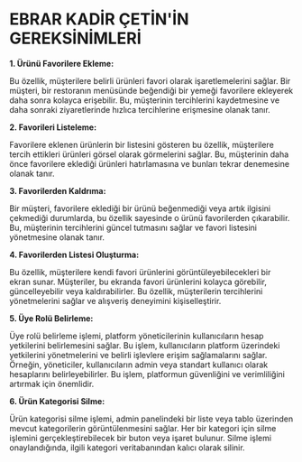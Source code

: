 # EBRAR KADİR ÇETİN'İN GEREKSİNİMLERİ

<b>1. Ürünü Favorilere Ekleme: </b> <p>
    Bu özellik, müşterilere belirli ürünleri favori olarak işaretlemelerini sağlar. Bir müşteri, bir restoranın menüsünde beğendiği bir yemeği favorilere ekleyerek daha sonra kolayca erişebilir. Bu, müşterinin tercihlerini kaydetmesine ve daha sonraki ziyaretlerinde hızlıca tercihlerine erişmesine olanak tanır.
</p>
<b>2. Favorileri Listeleme: </b> <p>
     Favorilere eklenen ürünlerin bir listesini gösteren bu özellik, müşterilere tercih ettikleri ürünleri görsel olarak görmelerini sağlar. Bu, müşterinin daha önce favorilere eklediği ürünleri hatırlamasına ve bunları tekrar denemesine olanak tanır.
</p> 
<b>3. Favorilerden Kaldrıma: </b> <p>
    Bir müşteri, favorilere eklediği bir ürünü beğenmediği veya artık ilgisini çekmediği durumlarda, bu özellik sayesinde o ürünü favorilerden çıkarabilir. Bu, müşterinin tercihlerini güncel tutmasını sağlar ve favori listesini yönetmesine olanak tanır.
</p>
<b>4. Favorilerden Listesi Oluşturma:</b> <p>
    Bu özellik, müşterilere kendi favori ürünlerini görüntüleyebilecekleri bir ekran sunar. Müşteriler, bu ekranda favori ürünlerini kolayca görebilir, güncelleyebilir veya kaldırabilirler. Bu özellik, müşterilerin tercihlerini yönetmelerini sağlar ve alışveriş deneyimini kişiselleştirir.

<b>5. Üye Rolü Belirleme:</b><p>
Üye rolü belirleme işlemi, platform yöneticilerinin kullanıcıların hesap yetkilerini belirlemesini sağlar. Bu işlem, kullanıcıların platform üzerindeki yetkilerini yönetmelerini ve belirli işlevlere erişim sağlamalarını sağlar. Örneğin, yöneticiler, kullanıcıların admin veya standart kullanıcı olarak hesaplarını belirleyebilirler. Bu işlem, platformun güvenliğini ve verimliliğini artırmak için önemlidir.<p>

<b>6. Ürün Kategorisi Silme: </b> <p>
Ürün kategorisi silme işlemi, admin panelindeki bir liste veya tablo üzerinden mevcut kategorilerin görüntülenmesini sağlar. Her bir kategori için silme işlemini gerçekleştirebilecek bir buton veya işaret bulunur. Silme işlemi onaylandığında, ilgili kategori veritabanından kalıcı olarak silinir.
</p>